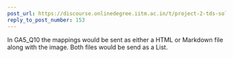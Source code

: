 ```yaml
---
post_url: https://discourse.onlinedegree.iitm.ac.in/t/project-2-tds-solver-discussion-thread/169029/156
reply_to_post_number: 153
---
```

In GA5\_Q10 the mappings would be sent as either a HTML or Markdown file along with the image. Both files would be send as a List.